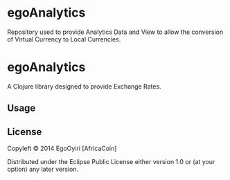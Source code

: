 egoAnalytics
============

Repository used to provide Analytics Data and View to allow the conversion of Virtual Currency to Local Currencies.

# egoAnalytics

A Clojure library designed to provide Exchange Rates.

## Usage



## License

Copyleft © 2014 EgoOyiri [AfricaCoin]

Distributed under the Eclipse Public License either version 1.0 or (at
your option) any later version.
